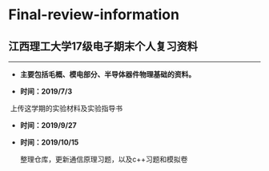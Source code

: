 # Final-review-information
## 江西理工大学17级电子期末个人复习资料
----------------------------------


- **主要包括毛概、模电部分、半导体器件物理基础的资料。**



- **时间：2019/7/3**

​       上传这学期的实验材料及实验指导书

- **时间：2019/9/27**

- **时间：2019/10/15**

  整理仓库，更新通信原理习题，以及c++习题和模拟卷

